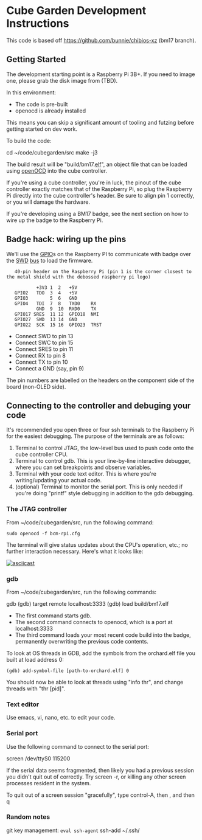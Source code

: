 # Cube Garden Development Instructions
This code is based off https://github.com/bunnie/chibios-xz (bm17 branch).

## Getting Started

The development starting point is a Raspberry Pi 3B+. If you need to image one,
please grab the disk image from (TBD).

In this environment:

* The code is pre-built
* openocd is already installed

This means you can skip a significant amount of tooling and futzing before getting started
on dev work.

To build the code:

  cd ~/code/cubegarden/src
  make -j3

The build result will be "build/bm17.[elf](https://en.wikipedia.org/wiki/Executable_and_Linkable_Format)", an object file that can be
loaded using [openOCD](http://openocd.org/) into the cube controller.

If you're using a cube controller, you're in luck, the pinout of the
cube controller exactly matches that of the Raspberry Pi, so plug the
Raspberry Pi directly into the cube controller's header. Be sure to
align pin 1 correctly, or you will damage the hardware.

If you're developing using a BM17 badge, see the next section on how to
wire up the badge to the Raspberry Pi.

## Badge hack: wiring up the pins

We'll use the [GPIO](https://www.w3schools.com/nodejs/nodejs_raspberrypi_gpio_intro.asp)s on the Raspberry PI to communicate with badge over
the [SWD](https://en.wikipedia.org/wiki/JTAG#Serial_Wire_Debug) [bus](https://en.wikipedia.org/wiki/Bus_(computing)) to load the firmware.

```
   40-pin header on the Raspberry Pi (pin 1 is the corner closest to the metal shield with the debossed raspberry pi logo)

           +3V3 1  2   +5V
   GPIO2   TDO  3  4   +5V
   GPIO3        5  6   GND
   GPIO4   TDI  7  8   TXD0    RX
           GND  9  10  RXD0    TX
   GPIO17 SRES  11 12  GPIO18  NMI
   GPIO27  SWD  13 14  GND
   GPIO22  SCK  15 16  GPIO23  TRST
```

* Connect SWD to pin 13
* Connect SWC to pin 15
* Connect SRES to pin 11
* Connect RX to pin 8
* Connect TX to pin 10
* Connect a GND (say, pin 9)

The pin numbers are labelled on the headers on the component side of the board (non-OLED side).

## Connecting to the controller and debuging your code

It's recommended you open three or four ssh terminals to the Raspberry Pi for the easiest debugging.
The purpose of the terminals are as follows:

1. Terminal to control JTAG, the low-level bus used to push code onto the cube controller CPU.
2. Terminal to control gdb. This is your line-by-line interactive debugger, where you can set
breakpoints and observe variables.
3. Terminal with your code text editor. This is where you're writing/updating your actual code.
4. (optional) Terminal to monitor the serial port. This is only needed if you're doing "printf" style
debugging in addition to the gdb debugging. 

### The JTAG controller

From ~/code/cubegarden/src, run the following command:

    sudo openocd -f bcm-rpi.cfg

The terminal will give status updates about the CPU's operation, etc.; no further interaction necessary. Here's what it looks like:

[![asciicast](https://asciinema.org/a/mXFP6Y3cL3pnJuCij3oLczYOI.svg)](https://asciinema.org/a/mXFP6Y3cL3pnJuCij3oLczYOI)

### gdb

From ~/code/cubegarden/src, run the following commands:

   gdb
   (gdb) target remote localhost:3333
   (gdb) load build/bm17.elf

* The first command starts gdb.
* The second command connects to openocd, which is a port at localhost:3333
* The third command loads your most recent code build into the badge, permanently overwriting
the previous code contents.

To look at OS threads in GDB, add the symbols from the orchard.elf file you built at load address 0:

    (gdb) add-symbol-file [path-to-orchard.elf] 0

You should now be able to look at threads using "info thr", and change threads with "thr [pid]".

### Text editor

Use emacs, vi, nano, etc. to edit your code.

### Serial port

Use the following command to connect to the serial port:

  screen /dev/ttyS0 115200

If the serial data seems fragmented, then likely you had a previous session you didn't
quit out of correctly. Try screen -r, or killing any other screen processes resident in
the system.

To quit out of a screen session "gracefully", type control-A, then \, and then q
   

### Random notes

git key management:
 `eval ssh-agent`
 ssh-add ~/.ssh/<key>
 